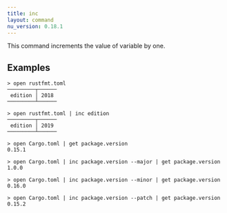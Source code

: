 ```yaml
---
title: inc
layout: command
nu_version: 0.18.1
---
```


This command increments the value of variable by one.

## Examples

```shell
> open rustfmt.toml
─────────┬──────
 edition │ 2018
─────────┴──────
```

```shell
> open rustfmt.toml | inc edition
─────────┬──────
 edition │ 2019
─────────┴──────
```

```shell
> open Cargo.toml | get package.version
0.15.1
```

```shell
> open Cargo.toml | inc package.version --major | get package.version
1.0.0
```

```shell
> open Cargo.toml | inc package.version --minor | get package.version
0.16.0
```

```shell
> open Cargo.toml | inc package.version --patch | get package.version
0.15.2
```
